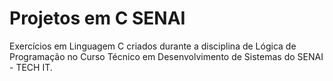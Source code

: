 # Projetos em C SENAI
 Exercícios em Linguagem C criados durante a disciplina de Lógica de Programação no Curso Técnico em Desenvolvimento de Sistemas do SENAI - TECH IT. 
